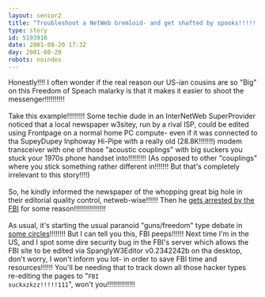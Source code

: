 ```yaml
---
layout: senior2
title: "Troubleshoot a NetWeb Gremloid- and get shafted by spooks!!!!!!!!!!"
type: story
id: 5193910
date: 2001-08-20 17:32
day: 2001-08-20
robots: noindex
---
```

Honestly!!!! I often wonder if the real reason our US-ian cousins are so "Big" on this Freedom of Speach malarky is that it makes it easier to shoot the messenger!!!!!!!!!! <br/> <br/>Take this example!!!!!!!!! Some techie dude in an InterNetWeb SuperProvider noticed that a local newspaper w3sitey, run by a rival ISP, could be edited using Frontpage on a normal home PC compute- even if it was connected to tha SupeyDupey Inphoway Hi-Pipe with a really old (28.8K!!!!!!!) modem transceiver with one of those "acoustic couplings" with big suckers you stuck your 1970s phone handset into!!!!!!!!! (As opposed to other "couplings" where you stick something rather different in!!!!!!! But that's completely irrelevant to this story!!!!)<br/> <br/>So, he kindly informed the newspaper of the whopping great big hole in their editorial quality control, netweb-wise!!!!!! Then he <a href="http://www.linuxfreak.org/post.php/08/17/2001/134.html">gets arrested by the FBI</a> for some reason!!!!!!!!!!!!!!!!<br/> <br/>As usual, it's starting the usual paranoid "guns/freedom" type debate in <a href="http://www.plastic.com/comments.pl?sid=01/08/19/1719259&amp;cid=15">some circles</a>!!!!!!!! But I can tell you this, FBI peeps!!!!!! Next time I'm in the US, and I spot some dire security bug in the FBI's server which allows the FBI site to be edited via SpanglyW3Editor v0.2342242b on tha desktop, don't worry, I won't inform you lot- in order to save FBI time and resources!!!!!! You'll be needing that to track down all those hacker types re-editing the pages to "<code>FBI suckxzkzz!!!!!111</code>", won't you!!!!!!!!!!!!!!

